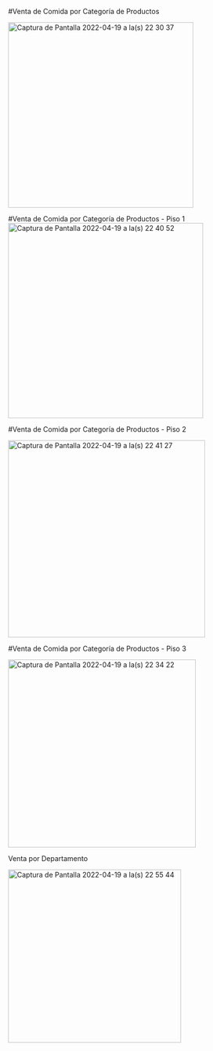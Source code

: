 #Venta de Comida por Categoría de Productos


<img width="378" alt="Captura de Pantalla 2022-04-19 a la(s) 22 30 37" src="https://user-images.githubusercontent.com/39570909/164135132-8819ed2f-ddd3-4281-96a2-2e839373a715.png">


#Venta de Comida por Categoría de Productos - Piso 1
<img width="398" alt="Captura de Pantalla 2022-04-19 a la(s) 22 40 52" src="https://user-images.githubusercontent.com/39570909/164136185-5e45646a-1735-4b6b-b747-1c41cc2b859f.png">


#Venta de Comida por Categoría de Productos - Piso 2

<img width="402" alt="Captura de Pantalla 2022-04-19 a la(s) 22 41 27" src="https://user-images.githubusercontent.com/39570909/164136251-58737bc2-909e-4261-ac67-fbee5cb0d309.png">



#Venta de Comida por Categoría de Productos - Piso 3

<img width="383" alt="Captura de Pantalla 2022-04-19 a la(s) 22 34 22" src="https://user-images.githubusercontent.com/39570909/164135549-0e35a672-f1ff-4f27-a82f-82196f1d0bdd.png">


Venta por Departamento

<img width="353" alt="Captura de Pantalla 2022-04-19 a la(s) 22 55 44" src="https://user-images.githubusercontent.com/39570909/164141131-647ee699-b5c8-49b1-bc19-3d66673d9889.png">
